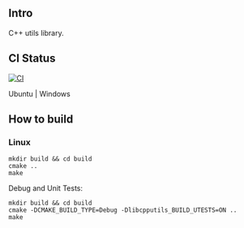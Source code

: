 ## Intro
C++ utils library.

## CI Status
[![CI](https://github.com/nkh-lab/cpp-utils/actions/workflows/ci.yml/badge.svg)](https://github.com/nkh-lab/cpp-utils/actions/workflows/ci.yml)

Ubuntu | Windows

## How to build
### Linux
```
mkdir build && cd build
cmake ..
make
```
Debug and Unit Tests:
```
mkdir build && cd build
cmake -DCMAKE_BUILD_TYPE=Debug -Dlibcpputils_BUILD_UTESTS=ON ..
make
```